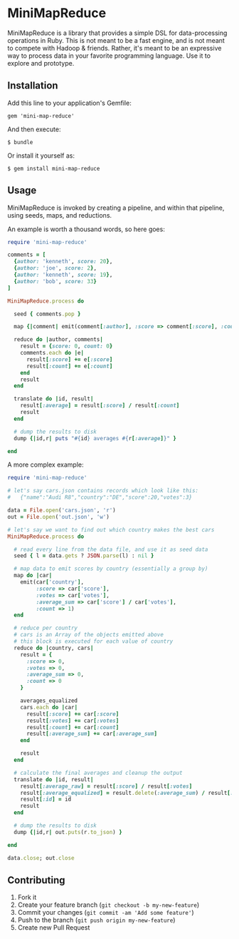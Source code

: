# MiniMapReduce

MiniMapReduce is a library that provides a simple DSL for data-processing operations in Ruby. This is not meant to be a fast engine, and is not meant to compete with Hadoop & friends. Rather, it's meant to be an expressive way to process data in your favorite programming language. Use it to explore and prototype.

## Installation

Add this line to your application's Gemfile:

    gem 'mini-map-reduce'

And then execute:

    $ bundle

Or install it yourself as:

    $ gem install mini-map-reduce

## Usage

MiniMapReduce is invoked by creating a pipeline, and within that pipeline, using seeds, maps, and reductions.

An example is worth a thousand words, so here goes:

```ruby
require 'mini-map-reduce'

comments = [
  {author: 'kenneth', score: 20},
  {author: 'joe', score: 2},
  {author: 'kenneth', score: 19},
  {author: 'bob', score: 33}
]

MiniMapReduce.process do

  seed { comments.pop }

  map {|comment| emit(comment[:author], :score => comment[:score], :count => 1) }

  reduce do |author, comments|
    result = {score: 0, count: 0}
    comments.each do |e|
      result[:score] += e[:score]
      result[:count] += e[:count]
    end
    result
  end

  translate do |id, result|
    result[:average] = result[:score] / result[:count]
    result
  end

  # dump the results to disk
  dump {|id,r| puts "#{id} averages #{r[:average]}" }

end
```

A more complex example:

```ruby
require 'mini-map-reduce'

# let's say cars.json contains records which look like this:
#   {"name":"Audi R8","country":"DE","score":20,"votes":3}

data = File.open('cars.json', 'r')
out = File.open('out.json', 'w')

# let's say we want to find out which country makes the best cars
MiniMapReduce.process do

  # read every line from the data file, and use it as seed data
  seed { l = data.gets ? JSON.parse(l) : nil }

  # map data to emit scores by country (essentially a group by)
  map do |car|
    emit(car['country'],
         :score => car['score'],
         :votes => car['votes'],
         :average_sum => car['score'] / car['votes'],
         :count => 1)
  end

  # reduce per country
  # cars is an Array of the objects emitted above
  # this block is executed for each value of country
  reduce do |country, cars|
    result = {
      :score => 0,
      :votes => 0,
      :average_sum => 0,
      :count => 0
    }

    averages_equalized
    cars.each do |car|
      result[:score] += car[:score]
      result[:votes] += car[:votes]
      result[:count] += car[:count]
      result[:average_sum] += car[:average_sum]
    end

    result
  end

  # calculate the final averages and cleanup the output
  translate do |id, result|
    result[:average_raw] = result[:score] / result[:votes]
    result[:average_equalized] = result.delete(:average_sum) / result[:count]
    result[:id] = id
    result
  end

  # dump the results to disk
  dump {|id,r| out.puts(r.to_json) }

end

data.close; out.close
```

## Contributing

1. Fork it
2. Create your feature branch (`git checkout -b my-new-feature`)
3. Commit your changes (`git commit -am 'Add some feature'`)
4. Push to the branch (`git push origin my-new-feature`)
5. Create new Pull Request
